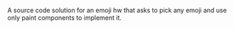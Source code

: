 A source code solution for an emoji hw that asks to pick any emoji and use only paint components to implement it.
